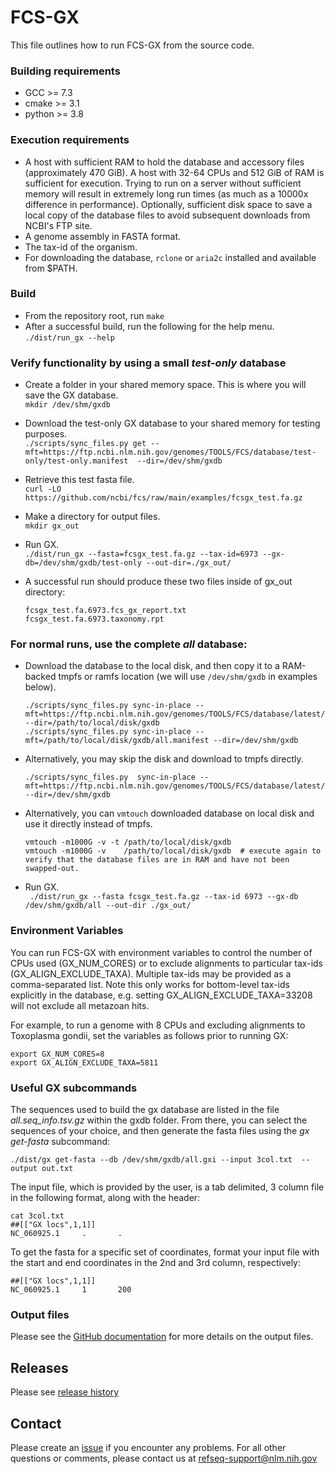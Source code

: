 # FCS-GX
This file outlines how to run FCS-GX from the source code. 

### Building requirements

- GCC >= 7.3
- cmake >= 3.1
- python >= 3.8

### Execution requirements

- A host with sufficient RAM to hold the database and accessory files (approximately 470 GiB). A host with 32-64 CPUs and 512 GiB of RAM is sufficient for execution. Trying to run on a server without sufficient memory will result in extremely long run times (as much as a 10000x difference in performance). Optionally, sufficient disk space to save a local copy of the database files to avoid subsequent downloads from NCBI's FTP site.  
- A genome assembly in FASTA format.
- The tax-id of the organism.
- For downloading the database, `rclone` or `aria2c` installed and available from $PATH.

### Build
- From the repository root, run `make`
- After a successful build, run the following for the help menu. `./dist/run_gx --help`

   
### Verify functionality by using a small *test-only* database
- Create a folder in your shared memory space. This is where you will save the GX database.  
    ```mkdir /dev/shm/gxdb```
    
- Download the test-only GX database to your shared memory for testing purposes.  
    ```./scripts/sync_files.py get --mft=https://ftp.ncbi.nlm.nih.gov/genomes/TOOLS/FCS/database/test-only/test-only.manifest  --dir=/dev/shm/gxdb```

- Retrieve this test fasta file.  
    ```curl -LO https://github.com/ncbi/fcs/raw/main/examples/fcsgx_test.fa.gz```  

- Make a directory for output files.  
    ```mkdir gx_out```

- Run GX.  
    ```./dist/run_gx --fasta=fcsgx_test.fa.gz --tax-id=6973 --gx-db=/dev/shm/gxdb/test-only --out-dir=./gx_out/```  

- A successful run should produce these two files inside of gx_out directory:
    ```
    fcsgx_test.fa.6973.fcs_gx_report.txt
    fcsgx_test.fa.6973.taxonomy.rpt
    ```

### For normal runs, use the complete *all* database:
- Download the database to the local disk, and then copy it to a RAM-backed tmpfs or ramfs location (we will use `/dev/shm/gxdb` in examples below).
   ```
   ./scripts/sync_files.py sync-in-place --mft=https://ftp.ncbi.nlm.nih.gov/genomes/TOOLS/FCS/database/latest/all.manifest --dir=/path/to/local/disk/gxdb
   ./scripts/sync_files.py sync-in-place --mft=/path/to/local/disk/gxdb/all.manifest --dir=/dev/shm/gxdb
   ```

- Alternatively, you may skip the disk and download to tmpfs directly.
   ```
   ./scripts/sync_files.py  sync-in-place --mft=https://ftp.ncbi.nlm.nih.gov/genomes/TOOLS/FCS/database/latest/all.manifest  --dir=/dev/shm/gxdb
   ```

- Alternatively, you can `vmtouch` downloaded database on local disk and use it directly instead of tmpfs.
   ```
   vmtouch -m1000G -v -t /path/to/local/disk/gxdb
   vmtouch -m1000G -v    /path/to/local/disk/gxdb  # execute again to verify that the database files are in RAM and have not been swapped-out.
   ```

- Run GX.  
``` ./dist/run_gx --fasta fcsgx_test.fa.gz --tax-id 6973 --gx-db /dev/shm/gxdb/all --out-dir ./gx_out/```  


### Environment Variables 

You can run FCS-GX with environment variables to control the number of CPUs used (GX_NUM_CORES) or to exclude alignments to particular tax-ids (GX_ALIGN_EXCLUDE_TAXA). Multiple tax-ids may be provided as a comma-separated list. Note this only works for bottom-level tax-ids explicitly in the database, e.g. setting GX_ALIGN_EXCLUDE_TAXA=33208 will not exclude all metazoan hits. 

For example, to run a genome with 8 CPUs and excluding alignments to Toxoplasma gondii, set the variables as follows prior to running GX:   

```
export GX_NUM_CORES=8
export GX_ALIGN_EXCLUDE_TAXA=5811
```

### Useful GX subcommands
The sequences used to build the gx database are listed in the file *all.seq_info.tsv.gz* within the gxdb folder. From there, you can select the sequences of your choice, and then generate the fasta files using the *gx get-fasta* subcommand:   
 
```
./dist/gx get-fasta --db /dev/shm/gxdb/all.gxi --input 3col.txt  --output out.txt
```

The input file, which is provided by the user, is a tab delimited, 3 column file in the following format, along with the header:
```
cat 3col.txt 
##[["GX locs",1,1]]
NC_060925.1     .       .
```

To get the fasta for a specific set of coordinates, format your input file with the start and end coordinates in the 2nd and 3rd column, respectively:
```
##[["GX locs",1,1]]
NC_060925.1     1       200
```
### Output files
Please see the [GitHub documentation](https://github.com/ncbi/fcs/wiki/FCS-GX) for more details on the output files.

## Releases

Please see [release history](https://github.com/ncbi/fcs/releases) 

## Contact

Please create an [issue](https://github.com/ncbi/fcs-gx/issues) if you encounter any problems.
For all other questions or comments, please contact us at refseq-support@nlm.nih.gov
